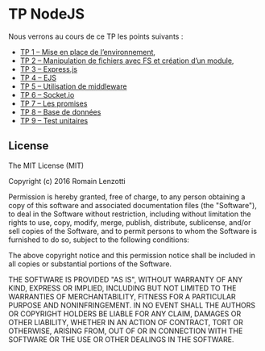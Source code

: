 # TP NodeJS

Nous verrons au cours de ce TP les points suivants :

* [TP 1 – Mise en place de l’environnement](https://github.com/Romakita/tp-nodejs/blob/master/installation.md),
* [TP 2 – Manipulation de fichiers avec FS et création d’un module](https://github.com/Romakita/tp-nodejs/blob/master/fs.md),
* [TP 3 – Express.js](https://github.com/Romakita/tp-nodejs/blob/master/express.md)
* [TP 4 – EJS](https://github.com/Romakita/tp-nodejs/blob/master/ejs.md)
* [TP 5 – Utilisation de middleware](https://github.com/Romakita/tp-nodejs/blob/master/middleware.md)
* [TP 6 – Socket.io](https://github.com/Romakita/tp-nodejs/blob/master/socketio.md)
* [TP 7 – Les promises](https://github.com/Romakita/tp-nodejs/blob/master/promise.md) 
* [TP 8 – Base de données](https://github.com/Romakita/tp-nodejs/blob/master/mongoose.md)
* [TP 9 – Test unitaires](https://github.com/Romakita/tp-nodejs/blob/master/test-unitaires.md)


## License

The MIT License (MIT)

Copyright (c) 2016 Romain Lenzotti

Permission is hereby granted, free of charge, to any person obtaining a copy of this software and associated documentation files (the "Software"), to deal in the Software without restriction, including without limitation the rights to use, copy, modify, merge, publish, distribute, sublicense, and/or sell copies of the Software, and to permit persons to whom the Software is furnished to do so, subject to the following conditions:

The above copyright notice and this permission notice shall be included in all copies or substantial portions of the Software.

THE SOFTWARE IS PROVIDED "AS IS", WITHOUT WARRANTY OF ANY KIND, EXPRESS OR IMPLIED, INCLUDING BUT NOT LIMITED TO THE WARRANTIES OF MERCHANTABILITY, FITNESS FOR A PARTICULAR PURPOSE AND NONINFRINGEMENT. IN NO EVENT SHALL THE AUTHORS OR COPYRIGHT HOLDERS BE LIABLE FOR ANY CLAIM, DAMAGES OR OTHER LIABILITY, WHETHER IN AN ACTION OF CONTRACT, TORT OR OTHERWISE, ARISING FROM, OUT OF OR IN CONNECTION WITH THE SOFTWARE OR THE USE OR OTHER DEALINGS IN THE SOFTWARE.
